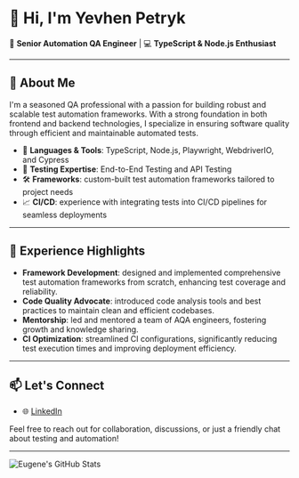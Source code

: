 # 👋 Hi, I'm Yevhen Petryk

🎯 **Senior Automation QA Engineer** | 💻 **TypeScript & Node.js Enthusiast**

---

## 🧠 About Me

I'm a seasoned QA professional with a passion for building robust and scalable test automation frameworks. With a strong foundation in both frontend and backend technologies, I specialize in ensuring software quality through efficient and maintainable automated tests.

- 🔧 **Languages & Tools**: TypeScript, Node.js, Playwright, WebdriverIO, and Cypress
- 🧪 **Testing Expertise**: End-to-End Testing and API Testing
- 🛠️ **Frameworks**: custom-built test automation frameworks tailored to project needs
- 📈 **CI/CD**: experience with integrating tests into CI/CD pipelines for seamless deployments

---

## 🚀 Experience Highlights

- **Framework Development**: designed and implemented comprehensive test automation frameworks from scratch, enhancing test coverage and reliability.
- **Code Quality Advocate**: introduced code analysis tools and best practices to maintain clean and efficient codebases.
- **Mentorship**: led and mentored a team of AQA engineers, fostering growth and knowledge sharing.
- **CI Optimization**: streamlined CI configurations, significantly reducing test execution times and improving deployment efficiency.

---

## 📫 Let's Connect

- 🌐 [LinkedIn](https://www.linkedin.com/in/yevhen-petryk-1a72a677/)

Feel free to reach out for collaboration, discussions, or just a friendly chat about testing and automation!

---

![Eugene's GitHub Stats](https://github-readme-stats.vercel.app/api?username=EugenePetrik&show_icons=true&theme=radical)
